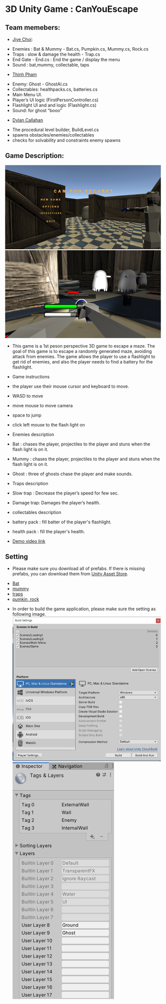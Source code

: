﻿# 3D Unity Game : CanYouEscape

## Team memebers:
* [Jiye Choi](https://github.com/jiyechoi02): 
- Enemies : Bat & Mummy - Bat.cs, Pumpkin.cs, Mummy.cs, Rock.cs
- Traps : slow & damage the health - Trap.cs
- End Gate - End.cs : End the game / display the menu 
- Sound : bat,mummy, collectable, taps

* [Thinh Pham](https://github.com/thinhphamcs)
- Enemy: Ghost - GhostAI.cs
- Collectables: healthpacks.cs, batteries.cs
- Main Menu UI.
- Player’s UI logic (FirstPersonController.cs)
- Flashlight UI and and logic (Flashlight.cs)
- Sound: for ghost “booo”

* [Dylan Callahan](https://github.com/sixbrigands)
- The procedural level builder, BuildLevel.cs
- spawns obstacles/enemies/collectables
- checks for solvability and constraints enemy spawns

## Game Description:
![Alt text](images/main_menu.PNG)
![Alt text](images/game.PNG)

- This game is a 1st peson perspective 3D game to escape a maze. The goal of this game is to escape a randomly generated maze, avoiding attack from enemies. The game allows the player to use a flashlight to get rid of enemies, and also the player needs to find a battery for the flashlight. 

- Game instructions
 - the player use their mouse cursor and keyboard to move.
 - WASD to move
 - move mouse to move camera 
 - space to jump
 - click left mouse to the flash light on 

- Enemies description 
 - Bat : chases the player, projectiles to the player and stuns when the flash light is on it. 
 - Mummy : chases the player, projectiles to the player and stuns when the flash light is on it.
 - Ghost : three of ghosts chase the player and make sounds.

- Traps description
 - Slow trap : Decrease the player’s speed for few sec.
 - Damage trap: Damages the player’s health.

- collectables description
 - battery pack : fill batter of the player's flashlight.
 - health pack : fill the player's health.

- [Demo video link](https://drive.google.com/file/d/1GYxZxxf4Nr0Q-PXPDZbSw14BKRE-MJ6a/view?usp=sharing)

## Setting 
- Please make sure you download all of prefabs. If there is missing prefabs, you can download them from [Unity Asset Store](https://assetstore.unity.com/). 
 * [Bat](https://assetstore.unity.com/packages/3d/characters/free-monster-bat-158125)
 * [mummy](https://assetstore.unity.com/packages/3d/characters/free-mummy-monster-134212)
 * [traps](https://assetstore.unity.com/packages/3d/props/interior/dungeon-floor-traps-77765)
 * [pumkin, rock](https://assetstore.unity.com/packages/3d/environments/fantasy/halloween-cemetery-set-19125)

- In order to build the game application, please make sure the setting as following image.
![Alt text](images/build_setting.PNG)
![Alt text](images/layer.PNG)
